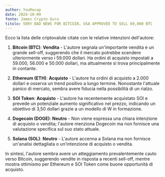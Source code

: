 ```yaml
---
author: YouRecap
date: 2024-10-09
fonte: James Crypto Guru
titolo: VERY BAD NEWS FOR BITCOIN, USA APPROVED TO SELL 69,000 BTC
---
```


Ecco la lista delle criptovalute citate con le relative intenzioni dell'autore:

1. **Bitcoin (BTC)**: **Vendita** - L'autore segnala un'importante vendita e un grande sell-off, suggerendo che il mercato potrebbe scendere ulteriormente verso i 59.000 dollari. Ha ordini di acquisto impostati a 59.000, 56.000 e 50.000 dollari, ma attualmente si trova principalmente in contante.

2. **Ethereum (ETH)**: **Acquisto** - L'autore ha ordini di acquisto a 2.000 dollari e osserva un trend positivo a lungo termine. Nonostante l'attuale panico di mercato, sembra avere fiducia nella possibilità di un rialzo.

3. **SOI Token**: **Acquisto** - L'autore ha recentemente acquistato SOI e prevede un potenziale aumento significativo nel prezzo, indicando un obiettivo di 3,50 dollari grazie a un modello di W in formazione.

4. **Dogecoin (DOGE)**: **Neutro** - Non viene espressa una chiara intenzione di acquisto o vendita; l'autore menziona Dogecoin ma non fornisce una valutazione specifica sul suo stato attuale.

5. **Solana (SOL)**: **Neutro** - L'autore accenna a Solana ma non fornisce un'analisi dettagliata o un'intenzione di acquisto o vendita.

In sintesi, l'autore sembra avere un atteggiamento prevalentemente cauto verso Bitcoin, suggerendo vendite in risposta a recenti sell-off, mentre mostra ottimismo per Ethereum e SOI Token come buone opportunità di acquisto.
